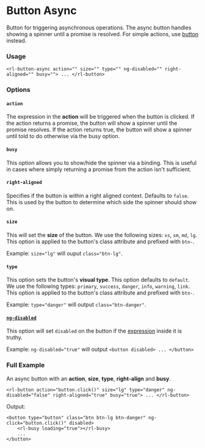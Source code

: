 # Button Async
Button for triggering asynchronous operations. The async button handles showing a spinner until a promise is resolved. For simple actions, use [button](/source/components/button/button.md) instead.

### Usage
```
<rl-button-async action="" size="" type="" ng-disabled="" right-aligned="" busy=""> ... </rl-button>
```
### Options

#### `action`

The expression in the **action** will be triggered when the button is clicked. If the action returns a promise, the button will show a spinner until the promise resolves. If the action returns true, the button will show a spinner until told to do otherwise via the busy option.

#### `busy`

This option allows you to show/hide the spinner via a binding. This is useful in cases where simply returning a promise from the action isn't sufficient.

#### `right-aligned`

Specifies if the button is within a right aligned context. Defaults to `false`. This is used by the button to determine which side the spinner should show on.

#### `size`

This will set the **size** of the button. We use the following sizes: `xs`, `sm`, `md`, `lg`. This option is applied to the button's class attribute and prefixed with `btn-`.

Example: `size="lg"` will ouput `class="btn-lg"`.

#### `type`

This option sets the button's **visual type**. This option defaults to `default`. We use the following types: `primary`, `success`, `danger`, `info`, `warning`, `link`. This option is applied to the button's class attribute and prefixed with `btn-`.

Example: `type="danger"` will output `class="btn-danger"`.


#### [`ng-disabled`](https://docs.angularjs.org/api/ng/directive/ngDisabled)

This option will set `disabled` on the button if the [expression](https://docs.angularjs.org/guide/expression) inside it is truthy.

Example: `ng-disabled="true"` will output `<button disabled> ... </button>`

### Full Example
An async button with an **action**, **size**, **type**, **right-align** and **busy**.
```
<rl-button action="button.click()" size="lg" type="danger" ng-disabled="false" right-aligned="true" busy="true"> ... </rl-button>
```
Output:
```
<button type="button" class="btn btn-lg btn-danger" ng-click="button.click()" disabled>
	<rl-busy loading="true"></rl-busy>
	...
</button>
```